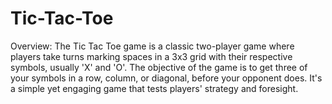 # Tic-Tac-Toe

Overview:
The Tic Tac Toe game is a classic two-player game where players take turns marking spaces in a 3x3 grid with their respective symbols, usually 'X' and 'O'. The objective of the game is to get three of your symbols in a row, column, or diagonal, before your opponent does. It's a simple yet engaging game that tests players' strategy and foresight.



